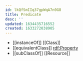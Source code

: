 ```yaml
---
id: lkQfSmIIq37gpWqA7n0G8
title: Predicate
desc: ''
updated: 1634435716552
created: 1633272038905
---
```



- [[instanceOf]] [[Class]] 
- [[equivalentClass]] [rdf:Property](http://www.w3.org/1999/02/22-rdf-syntax-ns#Property)
- [[subClassOf]] [[Resource]]
